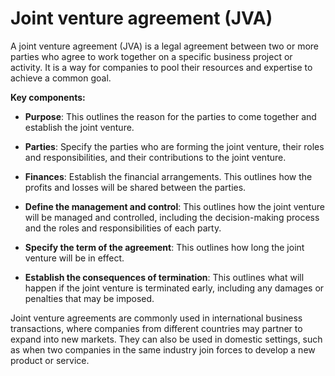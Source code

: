# Joint venture agreement (JVA)

A joint venture agreement (JVA) is a legal agreement between two or more parties who agree to work together on a specific business project or activity. It is a way for companies to pool their resources and expertise to achieve a common goal.

**Key components:**

* **Purpose**: This outlines the reason for the parties to come together and establish the joint venture.

* **Parties**: Specify the parties who are forming the joint venture, their roles and responsibilities, and their contributions to the joint venture.

* **Finances**: Establish the financial arrangements. This outlines how the profits and losses will be shared between the parties.

* **Define the management and control**: This outlines how the joint venture will be managed and controlled, including the decision-making process and the roles and responsibilities of each party.

* **Specify the term of the agreement**: This outlines how long the joint venture will be in effect.

* **Establish the consequences of termination**: This outlines what will happen if the joint venture is terminated early, including any damages or penalties that may be imposed.

Joint venture agreements are commonly used in international business transactions, where companies from different countries may partner to expand into new markets. They can also be used in domestic settings, such as when two companies in the same industry join forces to develop a new product or service.

